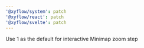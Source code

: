 ```yaml
---
'@xyflow/system': patch
'@xyflow/react': patch
'@xyflow/svelte': patch
---
```


Use 1 as the default for interactive Minimap zoom step
